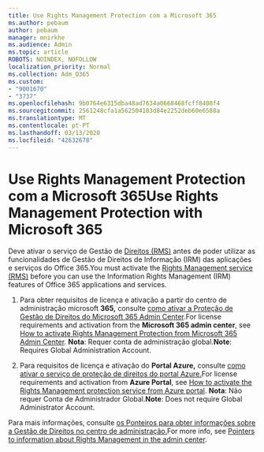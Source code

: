 ```yaml
---
title: Use Rights Management Protection com a Microsoft 365
ms.author: pebaum
author: pebaum
manager: mnirkhe
ms.audience: Admin
ms.topic: article
ROBOTS: NOINDEX, NOFOLLOW
localization_priority: Normal
ms.collection: Adm_O365
ms.custom:
- "9001670"
- "3737"
ms.openlocfilehash: 9b0764e6315dba48ad7634a0668468fcff8408f4
ms.sourcegitcommit: 2561248cfa1a562504183d84e2252deb60e6588a
ms.translationtype: MT
ms.contentlocale: pt-PT
ms.lasthandoff: 03/13/2020
ms.locfileid: "42632678"
---
```

# <a name="use-rights-management-protection-with-microsoft-365"></a><span data-ttu-id="8f02e-102">Use Rights Management Protection com a Microsoft 365</span><span class="sxs-lookup"><span data-stu-id="8f02e-102">Use Rights Management Protection with Microsoft 365</span></span>

<span data-ttu-id="8f02e-103">Deve ativar o serviço de Gestão de [Direitos (RMS)](https://docs.microsoft.com/azure/information-protection/what-is-azure-rms) antes de poder utilizar as funcionalidades de Gestão de Direitos de Informação (IRM) das aplicações e serviços do Office 365.</span><span class="sxs-lookup"><span data-stu-id="8f02e-103">You must activate the [Rights Management service (RMS)](https://docs.microsoft.com/azure/information-protection/what-is-azure-rms) before you can use the Information Rights Management (IRM) features of Office 365 applications and services.</span></span>

1. <span data-ttu-id="8f02e-104">Para obter requisitos de licença e ativação a partir do centro de administração microsoft **365,** consulte [como ativar a Proteção de Gestão de Direitos do Microsoft 365 Admin Center](https://docs.microsoft.com/azure/information-protection/activate-office365).</span><span class="sxs-lookup"><span data-stu-id="8f02e-104">For license requirements and activation from the **Microsoft 365 admin center**, see [How to activate Rights Management Protection from Microsoft 365 Admin Center](https://docs.microsoft.com/azure/information-protection/activate-office365).</span></span> <span data-ttu-id="8f02e-105">**Nota**: Requer conta de administração global.</span><span class="sxs-lookup"><span data-stu-id="8f02e-105">**Note**: Requires Global Administration Account.</span></span>

2. <span data-ttu-id="8f02e-106">Para requisitos de licença e ativação do **Portal Azure,** consulte [como ativar o serviço de proteção de direitos do portal Azure.](https://docs.microsoft.com/azure/information-protection/activate-azure)</span><span class="sxs-lookup"><span data-stu-id="8f02e-106">For license requirements and activation from **Azure Portal**, see [How to activate the Rights Management protection service from Azure portal](https://docs.microsoft.com/azure/information-protection/activate-azure).</span></span> <span data-ttu-id="8f02e-107">**Nota**: Não requer Conta de Administrador Global.</span><span class="sxs-lookup"><span data-stu-id="8f02e-107">**Note**: Does not require Global Administrator Account.</span></span>
 

<span data-ttu-id="8f02e-108">Para mais informações, consulte [os Ponteiros para obter informações sobre a Gestão de Direitos no centro de administração.](https://docs.microsoft.com/office365/enterprise/activate-rms-in-office-365)</span><span class="sxs-lookup"><span data-stu-id="8f02e-108">For more info, see [Pointers to information about Rights Management in the admin center](https://docs.microsoft.com/office365/enterprise/activate-rms-in-office-365).</span></span>
